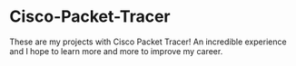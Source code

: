 # Cisco-Packet-Tracer
These are my projects with Cisco Packet Tracer! An incredible experience and I hope to learn more and more to improve my career.
